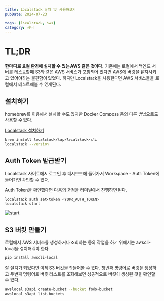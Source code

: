 ```yaml
---
title: Localstack 설치 및 사용해보기
pubDate: 2024-07-23

tags: [localstack, aws]
category: 서버
---
```


# TL;DR

**한마디로 로컬 환경에 설치할 수 있는 AWS 같은 것이다.** 기존에는 로컬에서 백엔드 서버를 테스트할때 S3와 같은 AWS 서비스가 포함되어 있다면 AWS에 버킷을 유지시키고 있어야하는 불편함이 있었다. 하지만 Localstack을 사용한다면 AWS 서비스들을 로컬에서 테스트해볼 수 있게된다.

## 설치하기

homebrew를 이용해서 설치할 수도 있지만 Docker Compose 등의 다른 방법으로도 사용할 수 있다.

[Localstack 설치하기](https://docs.localstack.cloud/getting-started/installation/)

```sh
brew install localstack/tap/localstack-cli
localstack --version
```

## Auth Token 발급받기

Localstack 사이트에서 로그인 후 대시보드에 들어가서 Workspace - Auth Token에 들어가면 확인할 수 있다.

Auth Token을 확인했다면 다음의 과정을 터미널에서 진행하면 된다.

```sh
localstack auth set-token <YOUR_AUTH_TOKEN>
localstack start
```

![start](./localstack.png)

## S3 버킷 만들기

로컬에서 AWS 서비스를 생성하거나 조회하는 등의 작업을 하기 위해서는 awscli-local을 설치해줘야 한다.

```sh
pip install awscli-local
```

잘 설치가 되었다면 이제 S3 버킷을 만들어볼 수 있다. 첫번째 명령어로 버킷을 생성하고 두번째 명령어로 버킷 리스트를 조회해보면 성공적으로 버킷이 생성된 것을 확인할 수 있다.

```sh
awslocal s3api create-bucket --bucket fodo-bucket
awslocal s3api list-buckets
```
